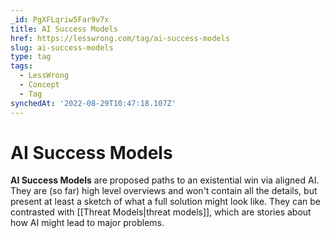 ```yaml
---
_id: PgXFLqriw5Far9v7x
title: AI Success Models
href: https://lesswrong.com/tag/ai-success-models
slug: ai-success-models
type: tag
tags:
  - LessWrong
  - Concept
  - Tag
synchedAt: '2022-08-29T10:47:18.107Z'
---
```


# AI Success Models

**AI Success Models** are proposed paths to an existential win via aligned AI. They are (so far) high level overviews and won't contain all the details, but present at least a sketch of what a full solution might look like. They can be contrasted with [[Threat Models|threat models]], which are stories about how AI might lead to major problems.
